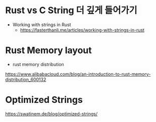 # Rust vs C String 더 깊게 들어가기
  - Working with strings in Rust 
    - https://fasterthanli.me/articles/working-with-strings-in-rust
    
# Rust Memory layout

-  rust memory distribution

https://www.alibabacloud.com/blog/an-introduction-to-rust-memory-distribution_600132

# Optimized Strings

https://swatinem.de/blog/optimized-strings/
